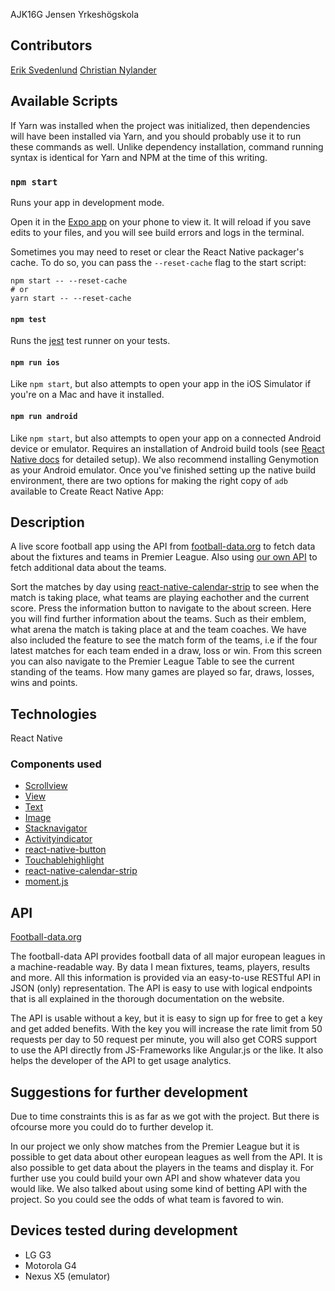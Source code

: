 AJK16G Jensen Yrkeshögskola

## Contributors

[Erik Svedenlund](https://www.linkedin.com/in/erik-svedenlund-b8829512a/)
[Christian Nylander](https://www.linkedin.com/in/christian-nylander-70082812a/)

## Available Scripts

If Yarn was installed when the project was initialized, then dependencies will have been installed via Yarn, and you should probably use it to run these commands as well. Unlike dependency installation, command running syntax is identical for Yarn and NPM at the time of this writing.

### `npm start`

Runs your app in development mode.

Open it in the [Expo app](https://expo.io) on your phone to view it. It will reload if you save edits to your files, and you will see build errors and logs in the terminal.

Sometimes you may need to reset or clear the React Native packager's cache. To do so, you can pass the `--reset-cache` flag to the start script:

```
npm start -- --reset-cache
# or
yarn start -- --reset-cache
```

#### `npm test`

Runs the [jest](https://github.com/facebook/jest) test runner on your tests.

#### `npm run ios`

Like `npm start`, but also attempts to open your app in the iOS Simulator if you're on a Mac and have it installed.

#### `npm run android`

Like `npm start`, but also attempts to open your app on a connected Android device or emulator. Requires an installation of Android build tools (see [React Native docs](https://facebook.github.io/react-native/docs/getting-started.html) for detailed setup). We also recommend installing Genymotion as your Android emulator. Once you've finished setting up the native build environment, there are two options for making the right copy of `adb` available to Create React Native App:

## Description

A live score football app using the API from [football-data.org](http://www.football-data.org/index) to fetch
data about the fixtures and teams in Premier League. Also using [our own API](https://github.com/eriksvedenlund/teamData/blob/master/teams.json) to fetch additional data about the teams.

Sort the matches by day using [react-native-calendar-strip](https://github.com/BugiDev/react-native-calendar-strip) to see when the match is taking place, what teams are playing eachother and the current score. Press the information button to navigate to the about screen. Here you will find further information about the teams. Such as their emblem, what arena the match is taking place at and
the team coaches. We have also included the feature to see the match form of the teams, i.e if the four latest matches for each team ended in a draw, loss or win.
From this screen you can also navigate to the Premier League Table to see the current standing of the teams. How many games are played so far, draws, losses, wins and points.

## Technologies

React Native

### Components used

* [Scrollview](https://facebook.github.io/react-native/docs/scrollview.html)
* [View](https://facebook.github.io/react-native/docs/view.html)
* [Text](https://facebook.github.io/react-native/docs/text.html)
* [Image](https://facebook.github.io/react-native/docs/image.html)
* [Stacknavigator](https://reactnavigation.org/docs/intro/)
* [Activityindicator](https://facebook.github.io/react-native/docs/activityindicator.html)
* [react-native-button](https://js.coach/react-native/react-native-button?search=button)
* [Touchablehighlight](https://facebook.github.io/react-native/docs/touchablehighlight.html)
* [react-native-calendar-strip](https://github.com/BugiDev/react-native-calendar-strip)
* [moment.js](https://momentjs.com/)

## API

[Football-data.org](http://www.football-data.org/index)

The football-data API provides football data of all major european leagues in a machine-readable way. By data I mean fixtures, teams, players, results and more. All this information is provided via an easy-to-use RESTful API in JSON (only) representation.
The API is easy to use with logical endpoints that is all explained in the thorough documentation on the website.

The API is usable without a key, but it is easy to sign up for free to get a key and get added benefits. With the key you will increase the rate limit from 50 requests per day to 50 request per minute, you will also get CORS support to use the API directly from JS-Frameworks like Angular.js or the like. It also helps the developer of the API to get usage analytics.

## Suggestions for further development

Due to time constraints this is as far as we got with the project. But there is ofcourse more you could do to further develop it.

In our project we only show matches from the Premier League but it is possible to get data about other european leagues as well from the API. It is also possible to get data about the players in the teams and display it. For further use you could build your own API and show whatever data you would like.
We also talked about using some kind of betting API with the project. So you could see the odds of what team is favored to win. 


## Devices tested during development

* LG G3
* Motorola G4
* Nexus X5 (emulator)
